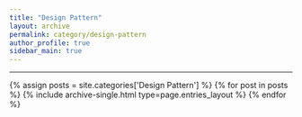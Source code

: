 ```yaml
---
title: "Design Pattern"
layout: archive
permalink: category/design-pattern
author_profile: true
sidebar_main: true
---
```


***

{% assign posts = site.categories['Design Pattern'] %}
{% for post in posts %} {% include archive-single.html type=page.entries_layout %} {% endfor %}